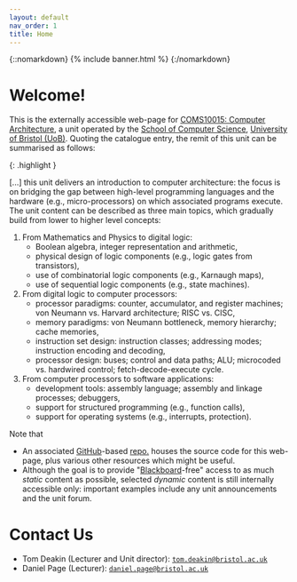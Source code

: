```yaml
---
layout: default
nav_order: 1
title: Home
---
```


{::nomarkdown} 
{% include banner.html %}
{:/nomarkdown} 

# Welcome!

This is the 
externally accessible 
web-page for
[COMS10015: Computer Architecture](https://www.bris.ac.uk/unit-programme-catalogue/UnitDetails.jsa?unitCode=COMS10015),
a unit operated by the 
[School of Computer Science](https://www.bristol.ac.uk/engineering/schools/computer-science),
[University of Bristol (UoB)](https://www.bristol.ac.uk).
Quoting the catalogue entry, the remit of this unit can be summarised as follows:

{: .highlight }
 <div markdown='block'>
[...] this unit delivers an introduction to computer architecture: the focus is on bridging the gap between high-level programming languages and the hardware (e.g., micro-processors) on which associated programs execute. The unit content can be described as three main topics, which gradually build from lower to higher level concepts:

1. From Mathematics and Physics to digital logic:
   - Boolean algebra, integer representation and arithmetic,
   - physical design of logic components (e.g., logic gates from transistors),
   - use of combinatorial logic components (e.g., Karnaugh maps),
   - use of sequential logic components (e.g., state machines).
2. From digital logic to computer processors:
   - processor paradigms: counter, accumulator, and register machines; von Neumann vs. Harvard architecture; RISC vs. CISC,
   - memory paradigms: von Neumann bottleneck, memory hierarchy; cache memories,
   - instruction set design: instruction classes; addressing modes; instruction encoding and decoding,
   - processor design: buses; control and data paths; ALU; microcoded vs. hardwired control; fetch-decode-execute cycle.
3. From computer processors to software applications:
   - development tools: assembly language; assembly and linkage processes; debuggers,
   - support for structured programming (e.g., function calls),
   - support for operating systems (e.g., interrupts, protection).
</div>

Note that

- An associated 
  [GitHub](https://github.com/)-based [repo.](https://github.com/cs-uob/COMS10015)
  houses the source code for this web-page, plus various other
  resources which might be useful.
- Although the goal is to provide
  "[Blackboard](https://www.blackboard.com)-free"
  access to as much 
   *static* content 
  as possible, selected
  *dynamic* content 
  is still
  internally accessible
  only: important examples include
  any unit announcements
  and
  the unit forum.

# Contact Us

- Tom Deakin (Lecturer and Unit director): [`tom.deakin@bristol.ac.uk`](mailto:tom.deakin@bristol.ac.uk?subject=COMS10015)
- Daniel Page (Lecturer): [`daniel.page@bristol.ac.uk`](mailto:daniel.page@bristol.ac.uk?subject=COMS10015)

